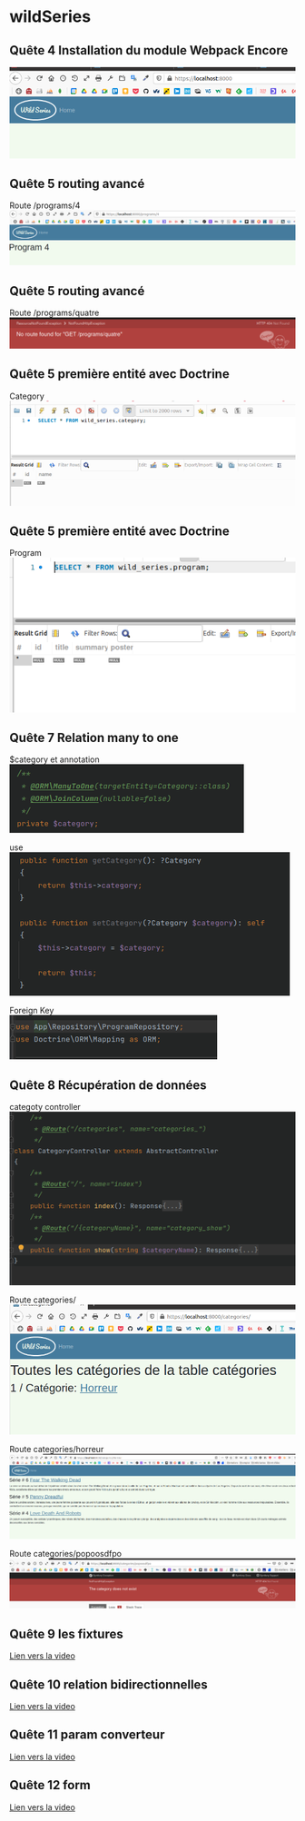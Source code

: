 # wildSeries
##  Quête 4 Installation du module Webpack Encore
![print screen](.readMeImages/quete4.png)

## Quête 5 routing avancé
Route /programs/4  
![print screen](.readMeImages/quete5img1.png)  

## Quête 5 routing avancé
Route /programs/quatre  
![print screen](.readMeImages/quete5img2.png)

## Quête 5 première entité avec Doctrine
Category  
![print screen](.readMeImages/quete6img1.png)

## Quête 5 première entité avec Doctrine
Program  
![print screen](.readMeImages/quete6img2.png)

## Quête 7 Relation many to one
$category et annotation  
![print screen](.readMeImages/quete7img1.png)    
  
use  
![print screen](.readMeImages/quete7img2.png)  
  
Foreign Key  
![print screen](.readMeImages/quete7img3.png)  

## Quête 8 Récupération de données
categoty controller  
![print screen](.readMeImages/quete8img1.png)    
  
Route categories/  
![print screen](.readMeImages/quete8img2.png)  
  
Route categories/horreur  
![print screen](.readMeImages/quete8img3.png)  
  
Route categories/popoosdfpo  
![print screen](.readMeImages/quete8img4.png)  

## Quête 9 les fixtures  
[Lien vers la video](https://drive.google.com/file/d/1y28QER-o5KM8fPKcS2h5HzKIkxoPnUNs/view?usp=sharing)  

## Quête 10 relation bidirectionnelles  
[Lien vers la video](https://drive.google.com/file/d/1y28QER-o5KM8fPKcS2h5HzKIkxoPnUNs/view?usp=sharing)  

## Quête 11 param converteur  
[Lien vers la video](https://drive.google.com/file/d/1R2u1afYNbIrNEZsajB50eJj7D1G-Phco/view?usp=sharing)  

## Quête 12 form  
[Lien vers la video](https://drive.google.com/file/d/1wyiC8PM9d-yzGQAsCnJI9-ruH8USXxrN/view?usp=sharing)  

